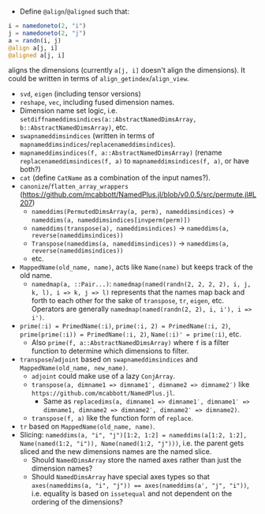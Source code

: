 - Define `@align`/`@aligned` such that:
```julia
i = namedoneto(2, "i")
j = namedoneto(2, "j")
a = randn(i, j)
@align a[j, i]
@aligned a[j, i]
```
aligns the dimensions (currently `a[j, i]` doesn't align the dimensions).
It could be written in terms of `align_getindex`/`align_view`.
- `svd`, `eigen` (including tensor versions)
- `reshape`, `vec`, including fused dimension names.
- Dimension name set logic, i.e. `setdiffnameddimsindices(a::AbstractNamedDimsArray, b::AbstractNamedDimsArray)`, etc.
- `swapnameddimsindices` (written in terms of `mapnameddimsindices`/`replacenameddimsindices`).
- `mapnameddimsindices(f, a::AbstractNamedDimsArray)` (rename `replacenameddimsindices(f, a)` to `mapnameddimsindices(f, a)`, or have both?)
- `cat` (define `CatName` as a combination of the input names?).
- `canonize`/`flatten_array_wrappers` (https://github.com/mcabbott/NamedPlus.jl/blob/v0.0.5/src/permute.jl#L207)
  - `nameddims(PermutedDimsArray(a, perm), nameddimsindices)` -> `nameddims(a, nameddimsindices[invperm(perm)])`
  - `nameddims(transpose(a), nameddimsindices)` -> `nameddims(a, reverse(nameddimsindices))`
  - `Transpose(nameddims(a, nameddimsindices))` -> `nameddims(a, reverse(nameddimsindices))`
  - etc.
- `MappedName(old_name, name)`, acts like `Name(name)` but keeps track of the old name.
  - `namedmap(a, ::Pair...)`: `namedmap(named(randn(2, 2, 2, 2), i, j, k, l), i => k, j => l)`
    represents that the names map back and forth to each other for the sake of `transpose`,
    `tr`, `eigen`, etc. Operators are generally `namedmap(named(randn(2, 2), i, i'), i => i')`.
- `prime(:i) = PrimedName(:i)`, `prime(:i, 2) = PrimedName(:i, 2)`, `prime(prime(:i)) = PrimedName(:i, 2)`,
  `Name(:i)' = prime(:i)`, etc.
    - Also `prime(f, a::AbstractNamedDimsArray)` where `f` is a filter function to determine
      which dimensions to filter.
- `transpose`/`adjoint` based on `swapnameddimsindices` and `MappedName(old_name, new_name)`.
  - `adjoint` could make use of a lazy `ConjArray`.
  - `transpose(a, dimname1 => dimname1′, dimname2 => dimname2′)` like `https://github.com/mcabbott/NamedPlus.jl`.
    - Same as `replacedims(a, dimname1 => dimname1′, dimname1′ => dimname1, dimname2 => dimname2′, dimname2′ => dimname2)`.
  - `transpose(f, a)` like the function form of `replace`.
- `tr` based on `MappedName(old_name, name)`.
- Slicing: `nameddims(a, "i", "j")[1:2, 1:2] = nameddims(a[1:2, 1:2], Name(named(1:2, "i")), Name(named(1:2, "j")))`, i.e.
  the parent gets sliced and the new dimensions names are the named slice.
  - Should `NamedDimsArray` store the named axes rather than just the dimension names?
  - Should `NamedDimsArray` have special axes types so that `axes(nameddims(a, "i", "j")) == axes(nameddims(a', "j", "i"))`,
    i.e. equality is based on `issetequal` and not dependent on the ordering of the dimensions?

